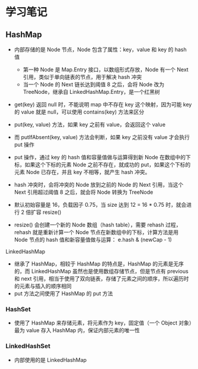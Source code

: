 # 学习笔记

## HashMap

- 内部存储的是 Node 节点，Node 包含了属性：key，value 和 key 的 hash 值
  - 第一种 Node 是 Map.Entry 接口，以数组形式存放，Node 有一个 Next 引用，类似于单向链表的节点，用于解决 hash 冲突
  - 当一个 Node 的 Next 链长达到阈值 8 之后，会将 Node 改为 TreeNode，继承自 LinkedHashMap.Entry，是一个红黑树

- get(key) 返回 null 时，不能说明 map 中不存在 key 这个映射，因为可能 key 的 value 就是 null，可以使用 contains(key) 方法来区分
- put(key, value) 方法，如果 key 之前有 value，会返回这个 value
- 而 putIfAbsent(key, value) 方法会判断，如果 key 之前没有 value 才会执行 put 操作
- put 操作，通过 key 的 hash 值和容量值做与运算得到新 Node 在数组中的下标，如果这个下标的元素 Node 之前不存在，就成功的 put，如果这个下标的元素 Node 已存在，并且 key 不相等，就产生 hash 冲突。
- hash 冲突时，会将冲突的 Node 放到之前的 Node 的 Next 引用，当这个 Next 引用超过阈值 8 之后，就会将 Node 转换为 TreeNode
- 默认初始容量是 16，负载因子 0.75，当 size 达到 12 = 16 * 0.75 时，就会进行 2 倍扩容 resize()
- resize() 会创建一个新的 Node 数组（hash table），需要 rehash 过程，rehash 就是重新计算一个 Node 节点在新数组中的下标，计算方法是用 Node 节点的 hash 值和新容量值做与运算： e.hash & (newCap - 1)

LinkedHashMap

- 继承了 HashMap，相较于 HashMap 的特点是，HashMap 的元素是无序的，而 LinkedHashMap 虽然也是使用数组存储节点，但是节点有 previous 和 next 引用，相当于使用了双向链表，存储了元素之间的顺序，所以遍历时的元素与插入的顺序相同
-  put 方法之间使用了 HashMap 的 put 方法

### HashSet

- 使用了 HashMap 来存储元素，将元素作为 key，固定值（一个 Object 对象）最为 value 存入 HashMap 内，保证内部元素的唯一性

### LinkedHashSet

- 内部使用的是 LinkedHashMap
